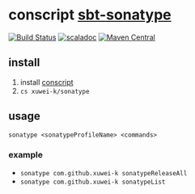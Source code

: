 # conscript [sbt-sonatype](https://github.com/xerial/sbt-sonatype)

[![Build Status](https://travis-ci.com/xuwei-k/sonatype.svg?branch=master)](https://travis-ci.com/xuwei-k/sonatype)
[![scaladoc](https://javadoc-badge.appspot.com/com.github.xuwei-k/sonatype_2.12.svg?label=javadoc)](https://javadoc-badge.appspot.com/com.github.xuwei-k/sonatype_2.12/sonatype/index.html)
[![Maven Central](https://maven-badges.herokuapp.com/maven-central/com.github.xuwei-k/sonatype_2.12/badge.svg)](https://maven-badges.herokuapp.com/maven-central/com.github.xuwei-k/sonatype_2.12)

## install

1. install [conscript](https://github.com/foundweekends/conscript)
1. `cs xuwei-k/sonatype`

## usage

`sonatype <sonatypeProfileName> <commands>`

### example
- `sonatype com.github.xuwei-k sonatypeReleaseAll`
- `sonatype com.github.xuwei-k sonatypeList`
